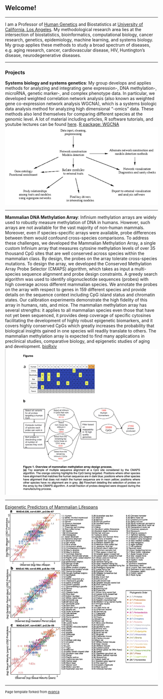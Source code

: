 ## Welcome!

---

I am a Professor of [Human Genetics](https://medschool.ucla.edu/human-genetics) and Biostatistics at [University of California, Los Angeles](https://www.ucla.edu). My methodological research area lies at the intersection of biostatistics, bioinformatics, computational biology, cancer research, genetics, epidemiology, machine learning, and systems biology. My group applies these methods to study a broad spectrum of diseases, e.g. aging research, cancer, cardiovascular disease, HIV, Huntington’s disease, neurodegenerative diseases.

---

### Projects

**Systems biology and systems genetics**: My group develops and applies methods for analyzing and integrating gene expression-, DNA methylation-, microRNA, genetic marker-, and complex phenotype data. In particular, we developed weighted correlation network analysis (also known as weighted gene co-expression network analysis WGCNA), which is a systems biologic data analysis method for analyzing high dimensional “-omics” data. These methods also lend themselves for comparing different species at the genomic level. A lot of material including articles, R software tutorials, and youtube lectures can be found [here](https://horvath.genetics.ucla.edu/CoexpressionNetwork/). [R package: WGCNA](/https://horvath.genetics.ucla.edu/html/CoexpressionNetwork/Rpackages/WGCNA/Tutorials/)
<img src="images/wgcna.png?raw=true"/>

---

**Mammalian DNA Methylation Array**: Infinium methylation arrays are widely used to robustly measure methylation of DNA in humans. However, such arrays are not available for the vast majority of non-human mammals. Moreover, even if species-specific arrays were available, probe differences between them would confound cross-species comparisons. To address these challenges, we developed the Mammalian Methylation Array, a single custom Infinium array that measures cytosine methylation levels of over 35 thousand CpG sites that are well conserved across species within the mammalian class. By design, the probes on the array tolerate cross-species mutations. To design the array, we developed the Conserved Methylation Array Probe Selector (CMAPS) algorithm, which takes as input a multi-species sequence alignment and probe design constraints. A greedy search algorithm was used to identify oligonucleotide sequences (probes) with high coverage across different mammalian species. We annotate the probes on the array with respect to genes in 159 different species and provide details on the sequence context including CpG island status and chromatin states. Our calibration experiments demonstrate the high fidelity of this array in humans, rats, and mice. The mammalian methylation array has several strengths: it applies to all mammalian species even those that have not yet been sequenced, it provides deep coverage of specific cytosines facilitating the development of highly robust epigenetic biomarkers, and it covers highly conserved CpGs which greatly increases the probability that biological insights gained in one species will readily translate to others. The mammalian methylation array is expected to find many applications in preclinical studies, comparative biology, and epigenetic studies of aging and development. [bioRxiv](https://doi.org/10.1101/2021.01.07.425637)
<img src="images/chip_paper.png?raw=true"/>

---

[Epigenetic Predictors of Mammalian Lifespans](/images/mammal_predictors.jpg)
<img src="images/mammal_predictors.jpg?raw=true"/>

---
<p style="font-size:11px">Page template forked from <a href="https://github.com/evanca/quick-portfolio">evanca</a></p>
<!-- Remove above link if you don't want to attribute -->
